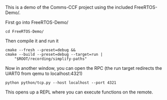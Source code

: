 This is a demo of the Comms-CCF project using
the included FreeRTOS-Demo/.

First go into FreeRTOS-Demo/

	cd FreeRTOS-Demo/

Then compile it and run it

	cmake --fresh --preset=debug &&
	cmake --build --preset=debug --target=run |
		"$ROOT/recording/simplify-paths"

Now in another window, you can open the RPC
(the run target redirects the UART0 from qemu
to localhost:4321)

	python python/tcp.py --host localhost --port 4321

This opens up a REPL where you can execute
functions on the remote.
